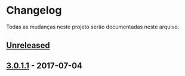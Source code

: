 # Changelog
Todas as mudanças neste projeto serão documentadas neste arquivo.

## [Unreleased]

## [3.0.1.1] - 2017-07-04

[Unreleased]: https://github.com/opencartbrasil/traducao/compare/3.0.1.1...HEAD
[3.0.1.1]: https://github.com/opencartbrasil/traducao/compare/2.3.0.2...3.0.1.1